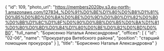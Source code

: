 {
    "id": 109,
    "photo_url": "https://members2020by.s3.eu-north-1.amazonaws.com/127834_%D0%91%D0%BE%D1%80%D0%B8%D1%81%D0%B5%D0%BD%D0%BA%D0%BE%D0%9D%D0%B0%D1%82%D0%B0%D0%BB%D1%8C%D1%8F%D0%90%D0%BB%D0%B5%D0%BA%D1%81%D0%B0%D0%BD%D0%B4%D1%80%D0%BE%D0%B2%D0%BD%D0%B0",
    "full_name": "Борисенко Наталья Александровна",
    "offices": [
        {
            "id": "02-06",
            "name": "Прокуратура Витебского района",
            "position": "старший помощник прокурора"
        }
    ],
    "title": "Борисенко Наталья Александровна"
}